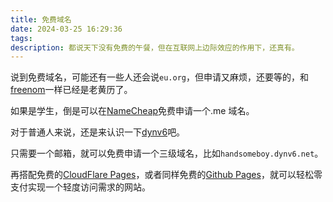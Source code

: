 ```yaml
---
title: 免费域名
date: 2024-03-25 16:29:36
tags:
description: 都说天下没有免费的午餐，但在互联网上边际效应的作用下，还真有。
---
```


说到免费域名，可能还有一些人还会说`eu.org`，但申请又麻烦，还要等的，和[freenom](https://www.freenom.com/en/index.html)一样已经是老黄历了。

如果是学生，倒是可以在[NameCheap](https://nc.me/)免费申请一个.me 域名。

对于普通人来说，还是来认识一下[dynv6](https://dynv6.com/)吧。

只需要一个邮箱，就可以免费申请一个三级域名，比如`handsomeboy.dynv6.net`。

再搭配免费的[CloudFlare Pages](https://www.cloudflare.com/zh-cn/developer-platform/pages/)，或者同样免费的[Github Pages](https://pages.github.com/)，就可以轻松零支付实现一个轻度访问需求的网站。
